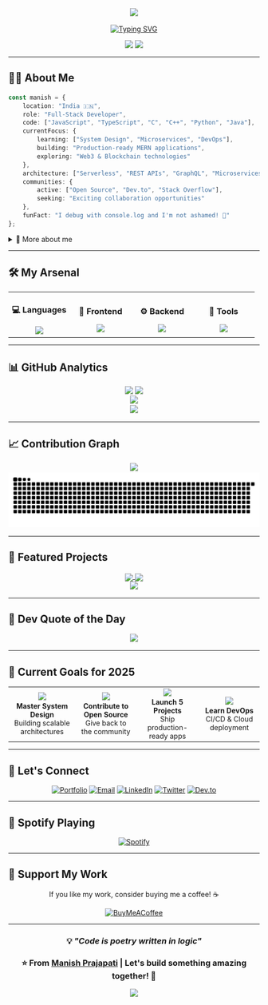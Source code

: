 <div align="center">
  <img src="https://capsule-render.vercel.app/api?type=waving&color=gradient&customColorList=6,11,20&height=180&section=header&text=Manish%20Prajapati&fontSize=50&fontColor=fff&animation=fadeIn&fontAlignY=38&desc=Full%20Stack%20Developer%20|%20Code%20Craftsman&descAlignY=55&descAlign=50"/>
</div>

<div align="center">
  
[![Typing SVG](https://readme-typing-svg.demolab.com?font=Fira+Code&weight=600&size=28&duration=3000&pause=1000&color=3B82F6&center=true&vCenter=true&width=600&lines=Turning+Ideas+into+Reality+%F0%9F%9A%80;Building+Scalable+Solutions+%F0%9F%92%BB;Crafting+Beautiful+Interfaces+%E2%9C%A8;Always+Learning+%F0%9F%93%9A;Open+to+Collaborate+%F0%9F%A4%9D)](https://git.io/typing-svg)

</div>

<div align="center">
  
  <img src="https://komarev.com/ghpvc/?username=codewithmanish102003&color=3B82F6&style=for-the-badge&label=VISITORS"/>
  <img src="https://img.shields.io/github/followers/codewithmanish102003?style=for-the-badge&color=3B82F6&labelColor=0D1117&logo=github"/>
  
</div>

---

## 👨‍💻 About Me

```typescript
const manish = {
    location: "India 🇮🇳",
    role: "Full-Stack Developer",
    code: ["JavaScript", "TypeScript", "C", "C++", "Python", "Java"],
    currentFocus: {
        learning: ["System Design", "Microservices", "DevOps"],
        building: "Production-ready MERN applications",
        exploring: "Web3 & Blockchain technologies"
    },
    architecture: ["Serverless", "REST APIs", "GraphQL", "Microservices"],
    communities: {
        active: ["Open Source", "Dev.to", "Stack Overflow"],
        seeking: "Exciting collaboration opportunities"
    },
    funFact: "I debug with console.log and I'm not ashamed! 🐛"
};
```

<details>
<summary>📖 More about me</summary>
<br>

- 🔭 Currently working on **Full-Stack MERN Projects**
- 🌱 Deep diving into **Node.js, Express.js, and System Design**
- 👯 Looking to collaborate on **Open Source Projects**
- 💬 Ask me about **Web Development, JavaScript, React, Node.js**
- 📫 Reach me: **marveluniverse1942@gmail.com**
- ⚡ Fun fact: **Coffee + Code = Magic** ☕️✨

</details>

---

## 🛠️ My Arsenal

<table align="center">
  <tr>
    <td align="center" width="25%">
      <h3>💻 Languages</h3>
      <img src="https://skillicons.dev/icons?i=js,ts,c,cpp,python,java&perline=3" />
    </td>
    <td align="center" width="25%">
      <h3>🎨 Frontend</h3>
      <img src="https://skillicons.dev/icons?i=html,css,react,nextjs,tailwind,bootstrap&perline=3" />
    </td>
    <td align="center" width="25%">
      <h3>⚙️ Backend</h3>
      <img src="https://skillicons.dev/icons?i=nodejs,express,graphql,mongodb,mysql,django&perline=3" />
    </td>
    <td align="center" width="25%">
      <h3>🔧 Tools</h3>
      <img src="https://skillicons.dev/icons?i=git,github,vscode,vercel,netlify,cloudflare&perline=3" />
    </td>
  </tr>
</table>

---

## 📊 GitHub Analytics

<div align="center">
  <img height="180em" src="https://github-readme-stats.vercel.app/api?username=codewithmanish102003&show_icons=true&theme=tokyonight&hide_border=true&bg_color=0D1117&title_color=3B82F6&icon_color=3B82F6&text_color=E5E7EB&count_private=true&include_all_commits=true"/>
  <img height="180em" src="https://github-readme-stats.vercel.app/api/top-langs/?username=codewithmanish102003&layout=compact&theme=tokyonight&hide_border=true&bg_color=0D1117&title_color=3B82F6&text_color=E5E7EB&langs_count=8"/>
</div>

<div align="center">
  <img src="https://github-readme-streak-stats.herokuapp.com/?user=codewithmanish102003&theme=tokyonight&hide_border=true&background=0D1117&ring=3B82F6&fire=3B82F6&currStreakLabel=3B82F6"/>
</div>

<div align="center">
  <img src="https://github-profile-trophy.vercel.app/?username=codewithmanish102003&theme=tokyonight&no-frame=true&no-bg=true&column=7&margin-w=15&margin-h=15"/>
</div>

---

## 📈 Contribution Graph

<div align="center">
  <img src="https://github-readme-activity-graph.vercel.app/graph?username=codewithmanish102003&theme=tokyo-night&hide_border=true&bg_color=0D1117&color=3B82F6&line=3B82F6&point=E5E7EB&area=true&area_color=3B82F6"/>
</div>

<div align="center" margin-top="5px">
  <picture>
    <source media="(prefers-color-scheme: dark)" srcset="https://raw.githubusercontent.com/codewithmanish102003/codewithmanish102003/output/github-contribution-grid-snake-dark.svg">
    <source media="(prefers-color-scheme: light)" srcset="https://raw.githubusercontent.com/codewithmanish102003/codewithmanish102003/output/github-contribution-grid-snake.svg">
    <img alt="github contribution grid snake animation" src="https://raw.githubusercontent.com/codewithmanish102003/codewithmanish102003/output/github-contribution-grid-snake.svg">
  </picture>
</div>

---

## 🚀 Featured Projects

<div align="center">

<a href="https://github.com/codewithmanish102003/Employee_Management_System">
  <img align="center" src="https://github-readme-stats.vercel.app/api/pin/?username=codewithmanish102003&repo=Employee_Management_System&theme=tokyonight&hide_border=true&bg_color=0D1117&title_color=3B82F6&icon_color=3B82F6&text_color=E5E7EB" />
</a>
<a href="https://github.com/codewithmanish102003/Portfolio">
  <img align="center" src="https://github-readme-stats.vercel.app/api/pin/?username=codewithmanish102003&repo=Portfolio&theme=tokyonight&hide_border=true&bg_color=0D1117&title_color=3B82F6&icon_color=3B82F6&text_color=E5E7EB" />
</a>

</div>

<div align="center">
  <a href="https://github.com/codewithmanish102003?tab=repositories">
    <img src="https://img.shields.io/badge/View%20All%20Projects-3B82F6?style=for-the-badge&logo=github&logoColor=white"/>
  </a>
</div>

---

## 💭 Dev Quote of the Day

<div align="center">
  <img src="https://quotes-github-readme.vercel.app/api?type=horizontal&theme=tokyonight"/>
</div>

---

## 🎯 Current Goals for 2025

<table align="center">
  <tr>
    <td align="center">
      <img src="https://img.icons8.com/fluency/48/000000/api.png" width="40"/>
      <br><strong>Master System Design</strong>
      <br>Building scalable architectures
    </td>
    <td align="center">
      <img src="https://img.icons8.com/fluency/48/000000/code.png" width="40"/>
      <br><strong>Contribute to Open Source</strong>
      <br>Give back to the community
    </td>
    <td align="center">
      <img src="https://img.icons8.com/fluency/48/000000/rocket.png" width="40"/>
      <br><strong>Launch 5 Projects</strong>
      <br>Ship production-ready apps
    </td>
    <td align="center">
      <img src="https://img.icons8.com/fluency/48/000000/learning.png" width="40"/>
      <br><strong>Learn DevOps</strong>
      <br>CI/CD & Cloud deployment
    </td>
  </tr>
</table>

---

## 🤝 Let's Connect

<div align="center">

[![Portfolio](https://img.shields.io/badge/🌐_Portfolio-Visit_My_Website-3B82F6?style=for-the-badge)](https://codewme.netlify.app)
[![Email](https://img.shields.io/badge/Gmail-Contact_Me-EA4335?style=for-the-badge&logo=gmail&logoColor=white)](mailto:marveluniverse1942@gmail.com)
[![LinkedIn](https://img.shields.io/badge/LinkedIn-Let's_Connect-0A66C2?style=for-the-badge&logo=linkedin&logoColor=white)](https://linkedin.com/in/manish2003prajapati)
[![Twitter](https://img.shields.io/badge/Twitter-Follow_Me-1DA1F2?style=for-the-badge&logo=twitter&logoColor=white)](https://twitter.com/yourhandle)
[![Dev.to](https://img.shields.io/badge/Dev.to-Read_My_Blogs-0A0A0A?style=for-the-badge&logo=devdotto&logoColor=white)](https://dev.to/yourhandle)

</div>

---

## 🎵 Spotify Playing

<div align="center">
  
[![Spotify](https://novatorem-kappa-sand.vercel.app/api/spotify)](https://open.spotify.com/user/31uyqliucbwibiy47oji73dpmfhq)

</div>

---

## 💖 Support My Work

<div align="center">

If you like my work, consider buying me a coffee! ☕️

[![BuyMeACoffee](https://img.shields.io/badge/Buy%20Me%20a%20Coffee-FFDD00?style=for-the-badge&logo=buy-me-a-coffee&logoColor=black)](https://buymeacoffee.com/yourhandle)

</div>

---

<div align="center">
  
### 💡 *"Code is poetry written in logic"*

### ⭐️ From [Manish Prajapati](https://github.com/codewithmanish102003) | Let's build something amazing together! 🚀

<img src="https://capsule-render.vercel.app/api?type=waving&color=gradient&customColorList=6,11,20&height=100&section=footer"/>

</div>
